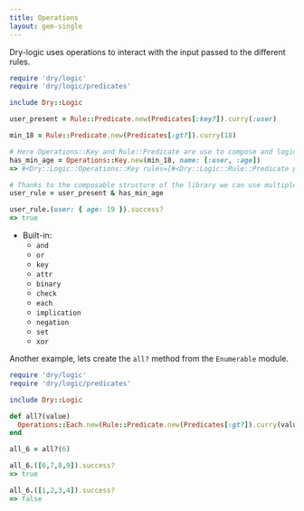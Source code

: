 ```yaml
---
title: Operations
layout: gem-single
---
```


Dry-logic uses operations to interact with the input passed to the different rules.

``` ruby
require 'dry/logic'
require 'dry/logic/predicates'

include Dry::Logic

user_present = Rule::Predicate.new(Predicates[:key?]).curry(:user)

min_18 = Rule::Predicate.new(Predicates[:gt?]).curry(18)

# Here Operations::Key and Rule::Predicate are use to compose and logic based on the value of a given key e.g [:user, :age]
has_min_age = Operations::Key.new(min_18, name: [:user, :age])
=> #<Dry::Logic::Operations::Key rules=[#<Dry::Logic::Rule::Predicate predicate=#<Method: Module(Dry::Logic::Predicates::Methods)#gt?> options={:args=>[18]}>] options={:name=>[:user, :age], :evaluator=>#<Dry::Logic::Evaluator::Key path=[:user, :age]>, :path=>[:user, :age]}>

# Thanks to the composable structure of the library we can use multiple Rules and Operations to create custom logic
user_rule = user_present & has_min_age

user_rule.(user: { age: 19 }).success?
=> true
```

* Built-in:
  - `and`
  - `or`
  - `key`
  - `attr`
  - `binary`
  - `check`
  - `each`
  - `implication`
  - `negation`
  - `set`
  - `xor`

Another example, lets create the `all?` method from the `Enumerable` module.

``` ruby
require 'dry/logic'
require 'dry/logic/predicates'

include Dry::Logic

def all?(value)
  Operations::Each.new(Rule::Predicate.new(Predicates[:gt?]).curry(value))
end

all_6 = all?(6)

all_6.([6,7,8,9]).success?
=> true

all_6.([1,2,3,4]).success?
=> false
```
